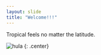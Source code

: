 ```yaml
---
layout: slide
title: "Welcome!!!"
---
```


Tropical feels no matter the latitude. 

![hula](https://octodex.github.com/images/hula_loop_octodex03.gif)
{: .center}
